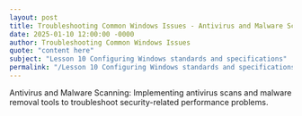 ```yaml
---
layout: post
title: Troubleshooting Common Windows Issues - Antivirus and Malware Scanning
date: 2025-01-10 12:00:00 -0000
author: Troubleshooting Common Windows Issues
quote: "content here"
subject: "Lesson 10 Configuring Windows standards and specifications"
permalink: "/Lesson 10 Configuring Windows standards and specifications/Troubleshooting Common Windows Issues/Troubleshooting Common Windows Issues - Antivirus and Malware Scanning"
---
```


Antivirus and Malware Scanning: Implementing antivirus scans and malware removal tools to troubleshoot security-related performance problems.

